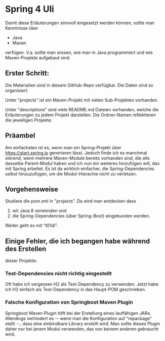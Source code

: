# Spring 4 Uli

Damit diese Erläuterungen sinnvoll eingesetzt werden können, sollte man Kenntnisse über

* Java
* Maven

verfügen. V.a. sollte man wissen, wie man in Java programmiert und wie Maven-Projekte
aufgebaut sind.

## Erster Schritt:

Die Materialien sind in diesem GitHub-Repo verfügbar. Die Daten sind so organisiert:

Unter "projects" ist ein Maven-Projekt mit vielen Sub-Projekten vorhanden.

Unter "descriptions" sind viele README.md Dateien vorhanden, welche die Erläuterungen zu
jedem Projekt darstellen. Die Ordner-Namen reflektieren die jeweiligen Projekte.

## Präambel

Am einfachsten ist es, wenn man ein Spring-Projekt über https://start.spring.io generieren
lässt. Jedoch finde ich es manchmal störend, wenn mehrere Maven-Module bereits vorhanden sind,
die alle dasselbe Parent-Modul haben und ich nun ein weiteres hinzufügen will, das mit Spring
arbeitet. Es ist da wirklich einfacher, die Spring-Dependencies selbst hinzuzufügen, um die
Modul-Hierachie nicht zu verletzen.

## Vorgehensweise

Studiere die pom.xml in "projects". Da wird man entdecken dass
1. wir Java 8 verwenden und
2. die Spring-Dependencies (über Spring-Boot) eingebunden werden.

Weiter geht es mit "t01di".


## Einige Fehler, die ich begangen habe während des Erstellen 
dieser Projekte:

### Test-Dependencies nicht richtig eingestellt

Oft habe ich vergessen H2 als Test-Dependency zu verwenden. Jetzt habe 
ich H2 einfach als Test-Dependency in das Haupt-POM geschrieben.

### Falsche Konfiguration von Springboot Maven Plugin

Springboot Maven Plugin hilft bei der Erstellung eines lauffähigen
JARs. Allerdings verhindert es -- wenn man die Konfiguration auf 
"repackage" stellt --, dass eine einbindbare Library erstellt wird.
Man sollte dieses Plugin daher nur bei jenem Modul verwenden, das
von keinem anderen gebraucht wird.